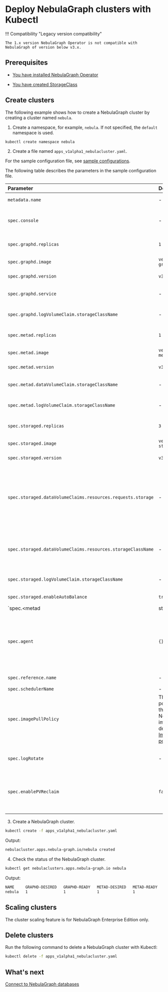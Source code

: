 # Deploy NebulaGraph clusters with Kubectl

!!! Compatibility "Legacy version compatibility"

    The 1.x version NebulaGraph Operator is not compatible with NebulaGraph of version below v3.x.

## Prerequisites

- [You have installed NebulaGraph Operator](../2.deploy-nebula-operator.md)

- [You have created StorageClass](https://kubernetes.io/docs/concepts/storage/storage-classes/)

## Create clusters

The following example shows how to create a NebulaGraph cluster by creating a cluster named `nebula`.

1. Create a namespace, for example, `nebula`. If not specified, the `default` namespace is used.

  ```bash
  kubectl create namespace nebula
  ```

2. Create a file named `apps_v1alpha1_nebulacluster.yaml`.
  
  For the sample configuration file, see [sample configurations](https://github.com/vesoft-inc/nebula-operator/blob/v{{operator.release}}/config/samples/apps_v1alpha1_nebulacluster.yaml).

  The following table describes the parameters in the sample configuration file.

  | Parameter                                                   | Default value                                                                                                                                                   | Description                                                                                                                                                                                                           |
  | :---------------------------------------------------------- | :-------------------------------------------------------------------------------------------------------------------------------------------------------------- | :-------------------------------------------------------------------------------------------------------------------------------------------------------------------------------------------------------------------- |
  | `metadata.name`                                             | -                                                                                                                                                               | The name of the created NebulaGraph cluster.                                                                                                                                                                          |
  | `spec.console`                                              | -                                                                                                                                                               | Configuration of the Console service. For details, see [nebula-console](https://github.com/vesoft-inc/nebula-operator/blob/v1.5.0/doc/user/nebula_console.md#nebula-console).                                         |
  | `spec.graphd.replicas`                                      | `1`                                                                                                                                                             | The numeric value of replicas of the Graphd service.                                                                                                                                                                  |
  | `spec.graphd.image`                                         | `vesoft/nebula-graphd`                                                                                                                                          | The container image of the Graphd service.                                                                                                                                                                            |
  | `spec.graphd.version`                                       | `v3.6.0`                                                                                                                                                        | The version of the Graphd service.                                                                                                                                                                                    |
  | `spec.graphd.service`                                       | -                                                                                                                                                               | The Service configurations for the Graphd service.                                                                                                                                                                    |
  | `spec.graphd.logVolumeClaim.storageClassName`               | -                                                                                                                                                               | The log disk storage configurations for the Graphd service.                                                                                                                                                           |
  | `spec.metad.replicas`                                       | `1`                                                                                                                                                             | The numeric value of replicas of the Metad service.                                                                                                                                                                   |
  | `spec.metad.image`                                          | `vesoft/nebula-metad`                                                                                                                                           | The container image of the Metad service.                                                                                                                                                                             |
  | `spec.metad.version`                                        | `v3.6.0`                                                                                                                                                        | The version of the Metad service.                                                                                                                                                                                     |
  | `spec.metad.dataVolumeClaim.storageClassName`               | -                                                                                                                                                               | The data disk storage configurations for the Metad service.                                                                                                                                                           |
  | `spec.metad.logVolumeClaim.storageClassName`                | -                                                                                                                                                               | The log disk storage configurations for the Metad service.                                                                                                                                                            |
  | `spec.storaged.replicas`                                    | `3`                                                                                                                                                             | The numeric value of replicas of the Storaged service.                                                                                                                                                                |
  | `spec.storaged.image`                                       | `vesoft/nebula-storaged`                                                                                                                                        | The container image of the Storaged service.                                                                                                                                                                          |
  | `spec.storaged.version`                                     | `v3.6.0`                                                                                                                                                        | The version of the Storaged service.                                                                                                                                                                                  |
  | `spec.storaged.dataVolumeClaims.resources.requests.storage` | -                                                                                                                                                               | Data disk storage size for the Storaged service. You can specify multiple data disks to store data. When multiple disks are specified, the storage path is `/usr/local/nebula/data1`, `/usr/local/nebula/data2`, etc. |
  | `spec.storaged.dataVolumeClaims.resources.storageClassName` | -                                                                                                                                                               | The data disk storage configurations for Storaged. If not specified, the global storage parameter is applied.                                                                                                         |
  | `spec.storaged.logVolumeClaim.storageClassName`             | -                                                                                                                                                               | The log disk storage configurations for the Storaged service.                                                                                                                                                         |
  | `spec.storaged.enableAutoBalance`                           | `true`                                                                                                                                                          | Whether to balance data automatically.                                                                                                                                                                                |
  | `spec.<metad|storaged|graphd>.securityContext`              | `{}`                                                                                                                                                            | Defines privilege and access control settings for NebulaGraph service containers. For details, see [SecurityContext](https://github.com/vesoft-inc/nebula-operator/blob/release-1.5/doc/user/security_context.md).    |
  | `spec.agent`                                                | `{}`                                                                                                                                                            | Configuration of the Agent service. This is used for backup and recovery as well as log cleanup functions. If you do not customize this configuration, the default configuration will be used.                        |
  | `spec.reference.name`                                       | -                                                                                                                                                               | The name of the dependent controller.                                                                                                                                                                                 |
  | `spec.schedulerName`                                        | -                                                                                                                                                               | The scheduler name.                                                                                                                                                                                                   |
  | `spec.imagePullPolicy`                                      | The image policy to pull the NebulaGraph image. For details, see [Image pull policy](https://kubernetes.io/docs/concepts/containers/images/#image-pull-policy). | The image pull policy in Kubernetes.                                                                                                                                                                                  |
  | `spec.logRotate`                                            | -                                                                                                                                                               | Log rotation configuration. For more information, see [Manage cluster logs](../8.custom-cluster-configurations/8.4.manage-running-logs.md).                                                                           |
  | `spec.enablePVReclaim`                                      | `false`                                                                                                                                                         | Define whether to automatically delete PVCs and release data after deleting the cluster. For more information, see [Reclaim PVs](../8.custom-cluster-configurations/8.2.pv-reclaim.md).                               |
  |                                                             |                                                                                                                                                                 |                                                                                                                                                                                                                       |


3. Create a NebulaGraph cluster.

  ```bash
  kubectl create -f apps_v1alpha1_nebulacluster.yaml
  ```

  Output:

  ```bash
  nebulacluster.apps.nebula-graph.io/nebula created
  ```

4. Check the status of the NebulaGraph cluster.
   
  ```bash
  kubectl get nebulaclusters.apps.nebula-graph.io nebula
  ```

  Output:

  ```bash
  NAME     GRAPHD-DESIRED   GRAPHD-READY   METAD-DESIRED   METAD-READY   STORAGED-DESIRED   STORAGED-READY   AGE
  nebula   1                1              1               1             3                  3                86s
  ```

## Scaling clusters

The cluster scaling feature is for NebulaGraph Enterprise Edition only. 

## Delete clusters

Run the following command to delete a NebulaGraph cluster with Kubectl:

```bash
kubectl delete -f apps_v1alpha1_nebulacluster.yaml
```

## What's next

[Connect to NebulaGraph databases](../4.connect-to-nebula-graph-service.md)
